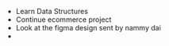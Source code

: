 - Learn Data Structures
- Continue ecommerce project
- Look at the figma design sent by nammy dai
-
